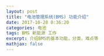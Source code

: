 ```yaml
---
layout: post 
title: "电池管理系统(BMS) 功能介绍"
date: 2017-10-28 0:36:20
categories: 电池
tags: BMS 新能源 工作
excerpt: 介绍BMS的基本功能，分类，难点等
mathjax: false
---
```


